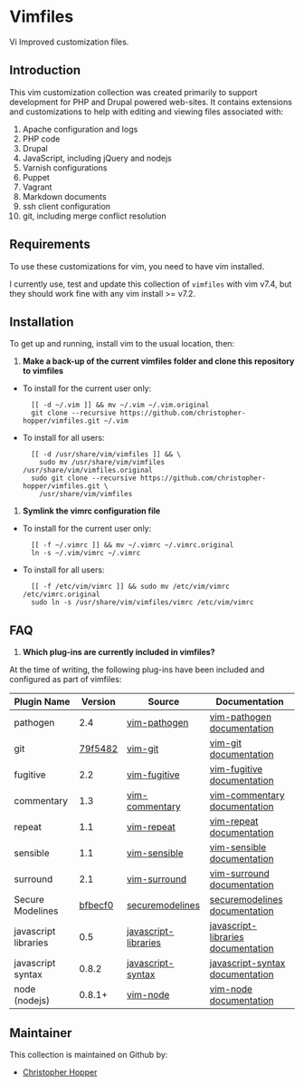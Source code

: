 Vimfiles
========

Vi Improved customization files.

## Introduction

This vim customization collection was created primarily to support development for PHP and Drupal powered web-sites. It contains extensions and customizations to help with editing and viewing files associated with:

1. Apache configuration and logs
1. PHP code
1. Drupal 
2. JavaScript, including jQuery and nodejs
1. Varnish configurations
1. Puppet
1. Vagrant
1. Markdown documents
1. ssh client configuration
1. git, including merge conflict resolution

## Requirements

To use these customizations for vim, you need to have vim installed. 

I currently use, test and update this collection of `vimfiles` with vim v7.4, but they should work fine with any vim install >= v7.2. 

## Installation

To get up and running, install vim to the usual location, then:

1. **Make a back-up of the current vimfiles folder and clone this repository to vimfiles**
  
  - To install for the current user only:

          [[ -d ~/.vim ]] && mv ~/.vim ~/.vim.original
          git clone --recursive https://github.com/christopher-hopper/vimfiles.git ~/.vim
  - To install for all users:

          [[ -d /usr/share/vim/vimfiles ]] && \
            sudo mv /usr/share/vim/vimfiles /usr/share/vim/vimfiles.original
          sudo git clone --recursive https://github.com/christopher-hopper/vimfiles.git \
            /usr/share/vim/vimfiles
1. **Symlink the vimrc configuration file**
  
  - To install for the current user only:

          [[ -f ~/.vimrc ]] && mv ~/.vimrc ~/.vimrc.original
          ln -s ~/.vim/vimrc ~/.vimrc
  - To install for all users:

          [[ -f /etc/vim/vimrc ]] && sudo mv /etc/vim/vimrc /etc/vimrc.original
          sudo ln -s /usr/share/vim/vimfiles/vimrc /etc/vim/vimrc

## FAQ

1. **Which plug-ins are currently included in vimfiles?**
  
  At the time of writing, the following plug-ins have been included and configured as part of vimfiles:

  | Plugin Name          | Version     | Source                   | Documentation                          |
  |----------------------|-------------|--------------------------|----------------------------------------|
  | pathogen             | 2.4         | [vim-pathogen][]         | [vim-pathogen documentation][]         |
  | git                  | [79f5482][] | [vim-git][]              | [vim-git documentation][]              |
  | fugitive             | 2.2         | [vim-fugitive][]         | [vim-fugitive documentation][]         |
  | commentary           | 1.3         | [vim-commentary][]       | [vim-commentary documentation][]       |
  | repeat               | 1.1         | [vim-repeat][]           | [vim-repeat documentation][]           |
  | sensible             | 1.1         | [vim-sensible][]         | [vim-sensible documentation][]         |
  | surround             | 2.1         | [vim-surround][]         | [vim-surround documentation][]         |
  | Secure Modelines     | [bfbecf0][] | [securemodelines][]      | [securemodelines documentation][]      |
  | javascript libraries | 0.5         | [javascript-libraries][] | [javascript-libraries documentation][] |
  | javascript syntax    | 0.8.2       | [javascript-syntax][]    | [javascript-syntax documentation][]    |
  | node (nodejs)        | 0.8.1+      | [vim-node][]             | [vim-node documentation][]             |

[vim-pathogen]: https://github.com/tpope/vim-pathogen
[vim-pathogen documentation]: http://www.vim.org/scripts/script.php?script_id=2332
[vim-fugitive]: https://github.com/tpope/vim-fugitive
[vim-fugitive documentation]: http://www.vim.org/scripts/script.php?script_id=2975
[vim-git]: https://github.com/tpope/vim-git
[vim-git documentation]: http://www.vim.org/scripts/script.php?script_id=1654
[79f5482]: https://github.com/tpope/vim-git/commit/79f5482
[vim-commentary]: https://github.com/tpope/vim-commentary
[vim-commentary documentation]: http://www.vim.org/scripts/script.php?script_id=3695
[vim-repeat]: https://github.com/tpope/vim-repeat
[vim-repeat documentation]: http://www.vim.org/scripts/script.php?script_id=2136
[vim-sensible]: https://github.com/tpope/vim-sensible
[vim-sensible documentation]: http://www.vim.org/scripts/script.php?script_id=4391
[vim-surround]: https://github.com/tpope/vim-surround
[vim-surround documentation]: http://www.vim.org/scripts/script.php?script_id=1697
[securemodelines]: https://github.com/ciaranm/securemodelines
[securemodelines documentation]: http://www.vim.org/scripts/script.php?script_id=1876
[bfbecf0]: https://github.com/ciaranm/securemodelines/tree/bfbecf0
[javascript-libraries]: https://github.com/othree/javascript-libraries-syntax.vim
[javascript-libraries documentation]: http://www.vim.org/scripts/script.php?script_id=4428
[javascript-syntax]: https://github.com/jelera/vim-javascript-syntax
[javascript-syntax documentation]: http://www.vim.org/scripts/script.php?script_id=3425
[vim-node]: https://github.com/moll/vim-node
[vim-node documentation]: http://www.vim.org/scripts/script.php?script_id=4674

## Maintainer

This collection is maintained on Github by:

- [Christopher Hopper](https://github.com/christopher-hopper)

